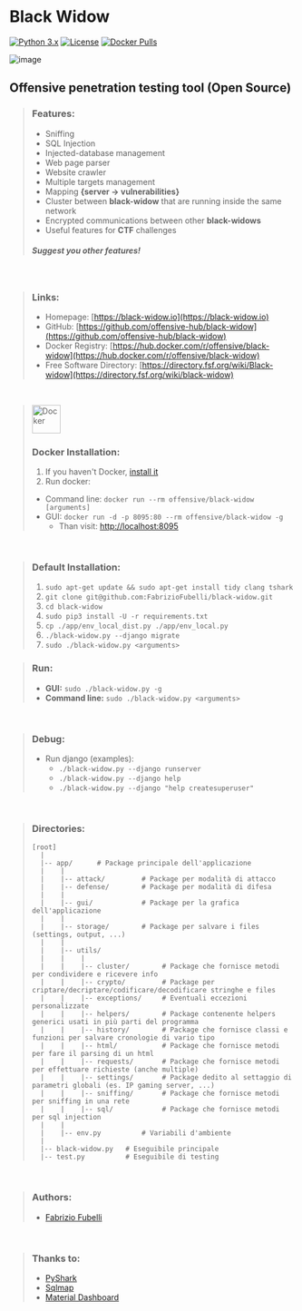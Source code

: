 # Black Widow

[![Python 3.x](https://img.shields.io/badge/python-3.x-yellow.svg)](https://www.python.org/) 
[![License](https://img.shields.io/badge/license-GPLv3-red.svg)](https://raw.githubusercontent.com/FabrizioFubelli/black-widow/master/LICENSE)
[![Docker Pulls](https://img.shields.io/docker/pulls/offensive/black-widow.svg)](https://hub.docker.com/r/offensive/black-widow)
<!--
[![Image Size](https://img.shields.io/microbadger/image-size/offensive/black-widow.svg)](https://hub.docker.com/r/offensive/black-widow)
-->

![image](https://raw.githubusercontent.com/FabrizioFubelli/black-widow/master/resources/black-widow-img.png)


## Offensive penetration testing tool (Open Source)


> ### Features:
>  - Sniffing
>  - SQL Injection
>  - Injected-database management
>  - Web page parser
>  - Website crawler
>  - Multiple targets management
>  - Mapping **{server -> vulnerabilities}**
>  - Cluster between **black-widow** that are running inside the same network
>  - Encrypted communications between other **black-widows**
>  - Useful features for **CTF** challenges
> 
> ##### Suggest you other features!

<br/>

> ### Links:
> - Homepage: [https://black-widow.io](https://black-widow.io)
> - GitHub: [https://github.com/offensive-hub/black-widow](https://github.com/offensive-hub/black-widow)
> - Docker Registry: [https://hub.docker.com/r/offensive/black-widow](https://hub.docker.com/r/offensive/black-widow)
> - Free Software Directory: [https://directory.fsf.org/wiki/Black-widow](https://directory.fsf.org/wiki/black-widow)

<br/>

> <img src="https://docs.docker.com/favicons/docs@2x.ico" height="50px" title="Docker"/>
> 
> ### Docker Installation:
> 1. If you haven't Docker, [install it](https://docs.docker.com/install/linux/docker-ce/ubuntu)
> 2. Run docker:
>   - Command line: `docker run --rm offensive/black-widow [arguments]`
>   - GUI: `docker run -d -p 8095:80 --rm offensive/black-widow -g`
>       - Than visit: [http://localhost:8095](http://localhost:8095/)

<br/>

> ### Default Installation:
> 1. `sudo apt-get update && sudo apt-get install tidy clang tshark`
> 2. `git clone git@github.com:FabrizioFubelli/black-widow.git`
> 3. `cd black-widow`
> 4. `sudo pip3 install -U -r requirements.txt`
> 5. `cp ./app/env_local_dist.py ./app/env_local.py`
> 6. `./black-widow.py --django migrate`
> 7. `sudo ./black-widow.py <arguments>`

> ### Run:
> - **GUI:** `sudo ./black-widow.py -g`
> - **Command line:** `sudo ./black-widow.py <arguments>`

<br/>

> ### Debug:
> - Run django (examples):
>   - `./black-widow.py --django runserver`
>   - `./black-widow.py --django help`
>   - `./black-widow.py --django "help createsuperuser"`

<br/>

> ### Directories:
> ```
> [root]
>   |
>   |-- app/      # Package principale dell'applicazione
>   |    |
>   |    |-- attack/         # Package per modalità di attacco
>   |    |-- defense/        # Package per modalità di difesa
>   |    |
>   |    |-- gui/            # Package per la grafica dell'applicazione
>   |    |
>   |    |-- storage/        # Package per salvare i files (settings, output, ...)
>   |    |
>   |    |-- utils/
>   |    |    |
>   |    |    |-- cluster/        # Package che fornisce metodi per condividere e ricevere info
>   |    |    |-- crypto/         # Package per criptare/decriptare/codificare/decodificare stringhe e files
>   |    |    |-- exceptions/     # Eventuali eccezioni personalizzate
>   |    |    |-- helpers/        # Package contenente helpers generici usati in più parti del programma
>   |    |    |-- history/        # Package che fornisce classi e funzioni per salvare cronologie di vario tipo
>   |    |    |-- html/           # Package che fornisce metodi per fare il parsing di un html
>   |    |    |-- requests/       # Package che fornisce metodi per effettuare richieste (anche multiple)
>   |    |    |-- settings/       # Package dedito al settaggio di parametri globali (es. IP gaming server, ...)
>   |    |    |-- sniffing/       # Package che fornisce metodi per sniffing in una rete
>   |    |    |-- sql/            # Package che fornisce metodi per sql injection
>   |    |
>   |    |-- env.py          # Variabili d'ambiente
>   |
>   |-- black-widow.py   # Eseguibile principale
>   |-- test.py          # Eseguibile di testing
> ```

<br/>

> ### Authors:
>  -  [Fabrizio Fubelli](https://fabrizio.fubelli.org)

<br/>

> ### Thanks to:
>  - [PyShark](https://github.com/KimiNewt/pyshark)
>  - [Sqlmap](https://github.com/sqlmapproject/sqlmap)
>  - [Material Dashboard](https://github.com/creativetimofficial/material-dashboard)
